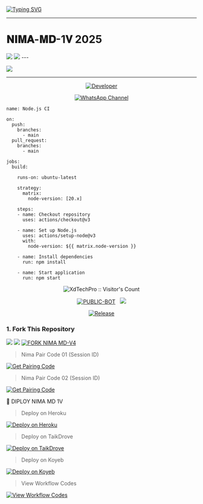 <a href="https://git.io/typing-svg"><img src="https://readme-typing-svg.demolab.com?font=Black+Ops+One&size=100&pause=1000&color=ff0000&center=true&width=1000&height=200&lines=NIMA-MD-V1.0" alt="Typing SVG" /></a>
  </p>
  
---  
<h1>𝐍𝐈𝐌𝐀-𝐌𝐃-1𝐕 2025 </h1>
<a><img src='https://i.imgur.com/LyHic3i.gif'/></a>
<a><img src='https://i.imgur.com/LyHic3i.gif'/></a>
--- 

<a><img src='https://files.catbox.moe/209ivo.jpg'/></a>

---

<p align="center">
  <a href="https://github.com/XdTechPro"><img title="Developer" src="https://img.shields.io/badge/Author-Jawad%20TechX-FF7604.svg?style=big-square&logo=github" /></a>
</p>

<div align="center">
  
[![WhatsApp Channel](https://img.shields.io/badge/Join-WhatsApp%20Channel-FF00F8?style=big-square&logo=whatsapp)](https://whatsapp.com/channel/0029VatOy2EAzNc2WcShQw1j)
</div>

```
name: Node.js CI

on:
  push:
    branches:
      - main
  pull_request:
    branches:
      - main

jobs:
  build:

    runs-on: ubuntu-latest

    strategy:
      matrix:
        node-version: [20.x]

    steps:
    - name: Checkout repository
      uses: actions/checkout@v3

    - name: Set up Node.js
      uses: actions/setup-node@v3
      with:
        node-version: ${{ matrix.node-version }}

    - name: Install dependencies
      run: npm install

    - name: Start application
      run: npm start 
```


 <p align="center"><img src="https://profile-counter.glitch.me/{NIMA-MD}/count.svg" alt="XdTechPro :: Visitor's Count" old_src="https://profile-counter.glitch.me/{XdTechPro}/count.svg" /></p>


<p align="center">
<a href="https://github.com/XdTechPro/KHAN-MD"><img title="PUBLIC-BOT" src="https://img.shields.io/static/v1?label=Language&message=English&style=square&color=darkpink"></a> &nbsp;
  <img src="https://komarev.com/ghpvc/?username=KHAN-MD&label=VIEWS&style=square&color=blue" />
</p>
</p> 

<p align="center">
  <a href="https://github.com/XdTechPro/KHAN-MD"><img title="Release" src="https://img.shields.io/badge/Release-beta%20v3.0-cyan.svg?style=for-the-badge&logo=appveyor" /></a>
</p>


### 1. Fork This Repository

<a><img src='https://i.imgur.com/LyHic3i.gif'/></a>
<a><img src='https://i.imgur.com/LyHic3i.gif'/></a>
[![FORK NIMA MD-V4](https://img.shields.io/badge/FORK%20-NIMA%20MD%20V1-white)]([https://github.com/Nimsara0000/NIMA-MD-GITPT-1V-/forks)


> Nima Pair Code 01 (Session ID)

<p align="left">  
<a href='https://nima-web-pair-2-3.onrender.com' target="_blank"><img alt='Get Pairing Code' src='https://img.shields.io/badge/Get%20Pairing%20Code-000000?style=for-the-badge&logo=codefactor&logoColor=white'/></a>  
</p>  

> Nima Pair Code 02 (Session ID)

<p align="left">  
<a href='https://nima-web-pair-2-3.onrender.com' target="_blank"><img alt='Get Pairing Code' src='https://img.shields.io/badge/Get%20Pairing%20Code-ff0000?style=for-the-badge&logo=codefactor&logoColor=white'/></a>  
</p>  


🚀 DIPLOY NIMA MD 1V

> Deploy on Heroku



<p align="left">  
<a href='https://dashboard.heroku.com/new?template=https://github.com/XdTechPro/KHAN-MD/tree/main' target="_blank"><img alt='Deploy on Heroku' src='https://img.shields.io/badge/Deploy%20on-Heroku-FF004D?style=for-the-badge&logo=heroku&logoColor=white'/></a>  
</p>

> Deploy on TaikDrove



<p align="left">  
<a href='https://host.talkdrove.com/share-bot/82' target="_blank"><img alt='Deploy on TaikDrove' src='https://img.shields.io/badge/Deploy%20on-TaikDrove-6971FF?style=for-the-badge&logo=google-cloud&logoColor=white'/></a>  
</p>

> Deploy on Koyeb



<p align="left">  
<a href='https://app.koyeb.com/services/deploy?type=git&repository=XdTechPro/KHAN-MD&ports=3000' target="_blank"><img alt='Deploy on Koyeb' src='https://img.shields.io/badge/Deploy%20on-Koyeb-FF009D?style=for-the-badge&logo=koyeb&logoColor=white'/></a>  
</p>

> View Workflow Codes



<p align="left">  
<a href="https://whatsapp.com/channel/0029VazajdIIt5rrYdTBSc0P" target="_blank"><img alt='View Workflow Codes' src='https://img.shields.io/badge/View-Workflow%20Codes-FF0076?style=for-the-badge&logo=githubactions&logoColor=white'/></a>  
</p>  
